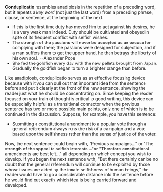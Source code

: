 **Conduplicatio** resembles anadiplosis in the repetition of a preceding word, but it repeats a _key word_ (not just the last word) from a preceding phrase, clause, or sentence, at the beginning of the next.

 - If this is the first time duty has moved him to act against his desires, he is a very weak man indeed. Duty should be cultivated and obeyed in spite of its frequent conflict with selfish wishes.
 - The strength of the passions will never be accepted as an excuse for complying with them; the passions were designed for subjection, and if a man suffers them to get the upper hand, he then betrays the liberty of his own soul. --Alexander Pope
 - She fed the goldfish every day with the new pellets brought from Japan. Gradually the goldfish began to turn a brighter orange than before.

Like anadiplosis, conduplicatio serves as an effective focusing device because with it you can pull out that important idea from the sentence before and put it clearly at the front of the new sentence, showing the reader just what he should be concentrating on. Since keeping the reader focused on your train of thought is critical to good writing, this device can be especially helpful as a transitional connector when the previous sentence has two or more possible main points, only one of which is to be continued in the discussion. Suppose, for example, you have this sentence:

 - Submitting a constitutional amendment to a popular vote through a general referendum always runs the risk of a campaign and a vote based upon the selfishness rather than the sense of justice of the voter.

Now, the next sentence could begin with, "Previous campaigns..." or "The strength of the appeal to selfish interests ..."or "Therefore constitutional amendments are best left..." all depending on which concept you wish to develop. If you began the next sentence with, "But there certainly can be no doubt that the general referendum will continue to be exploited by those whose issues are aided by the innate selfishness of human beings," the reader would have to go a considerable distance into the sentence before he would find out exactly which idea is being carried forward and developed.